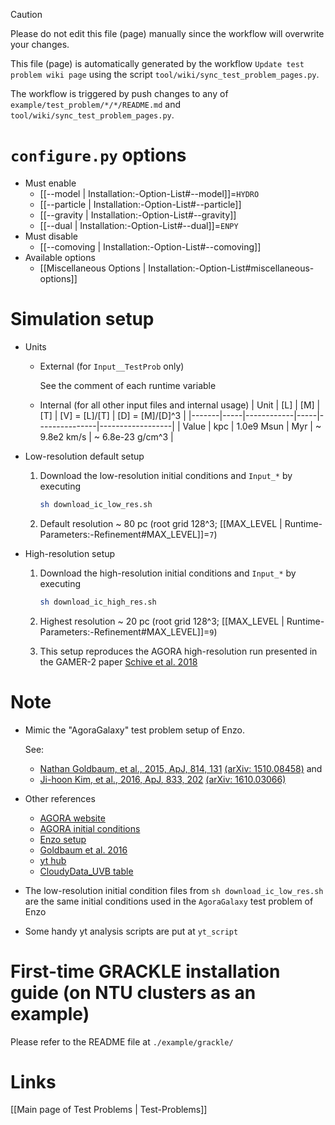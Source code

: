 > [!CAUTION]
> Please do not edit this file (page) manually since the workflow will overwrite your changes.
>
> This file (page) is automatically generated by the workflow `Update test problem wiki page` using the script `tool/wiki/sync_test_problem_pages.py`.
>
> The workflow is triggered by push changes to any of `example/test_problem/*/*/README.md` and `tool/wiki/sync_test_problem_pages.py`.


# `configure.py` options
- Must enable
  - [[--model | Installation:-Option-List#--model]]=`HYDRO`
  - [[--particle | Installation:-Option-List#--particle]]
  - [[--gravity | Installation:-Option-List#--gravity]]
  - [[--dual | Installation:-Option-List#--dual]]=`ENPY`
- Must disable
  - [[--comoving | Installation:-Option-List#--comoving]]
- Available options
  - [[Miscellaneous Options | Installation:-Option-List#miscellaneous-options]]


# Simulation setup
- Units

  - External (for `Input__TestProb` only)

    See the comment of each runtime variable

  - Internal (for all other input files and internal usage)
    | Unit  | [L] | [M]        | [T] | [V] = [L]/[T] | [D] = [M]/[D]^3  |
    |-------|-----|------------|-----|---------------|------------------|
    | Value | kpc | 1.0e9 Msun | Myr | ~ 9.8e2 km/s  | ~ 6.8e-23 g/cm^3 |

- Low-resolution default setup

  1. Download the low-resolution initial conditions and `Input_*` by executing
     ```bash
     sh download_ic_low_res.sh
     ```

  2. Default resolution ~ 80 pc (root grid 128^3; [[MAX_LEVEL | Runtime-Parameters:-Refinement#MAX_LEVEL]]=`7`)

- High-resolution setup

  1. Download the high-resolution initial conditions and `Input_*` by executing
     ```bash
     sh download_ic_high_res.sh
     ```

  2. Highest resolution ~ 20 pc (root grid 128^3; [[MAX_LEVEL | Runtime-Parameters:-Refinement#MAX_LEVEL]]=`9`)

  3. This setup reproduces the AGORA high-resolution run presented in the GAMER-2 paper [Schive et al. 2018](https://academic.oup.com/mnras/article/481/4/4815/5106358)


# Note
- Mimic the "AgoraGalaxy" test problem setup of Enzo.

  See:
  - [Nathan Goldbaum, et al., 2015, ApJ, 814, 131](https://dx.doi.org/10.1088/0004-637X/814/2/131) [(arXiv: 1510.08458)](https://arxiv.org/abs/1510.08458) and
  - [Ji-hoon Kim, et al., 2016, ApJ, 833, 202](https://dx.doi.org/10.3847/1538-4357/833/2/202) [(arXiv: 1610.03066)](https://arxiv.org/abs/1610.03066)

- Other references

  - [AGORA website](https://sites.google.com/site/santacruzcomparisonproject/)
  - [AGORA initial conditions](https://goo.gl/8JzbIJ)
  - [Enzo setup](https://bitbucket.org/enzo/enzo-dev/src/19f4a44e06f1c386573dc77b3608ba66b64d93bc/run/Hydro/Hydro-3D/AgoraGalaxy/?at=week-of-code)
  - [Goldbaum et al. 2016](https://arxiv.org/abs/1605.00646)
  - [yt hub](https://girder.hub.yt/#collection/5736481ddd9119000164acf1)
  - [CloudyData_UVB table](https://github.com/grackle-project/grackle_data_files/tree/main/input)

- The low-resolution initial condition files from `sh download_ic_low_res.sh` are the same initial conditions used
  in the `AgoraGalaxy` test problem of Enzo

- Some handy yt analysis scripts are put at `yt_script`


# First-time GRACKLE installation guide (on NTU clusters as an example)

Please refer to the README file at `./example/grackle/`

# Links
[[Main page of Test Problems | Test-Problems]]

